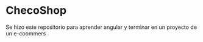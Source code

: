 # ChecoShop
Se hizo este repositorio para aprender angular y terminar en un proyecto de un e-coommers
